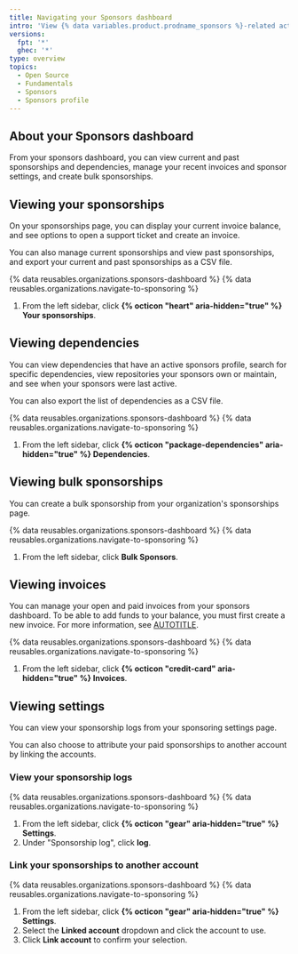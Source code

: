 ```yaml
---
title: Navigating your Sponsors dashboard
intro: 'View {% data variables.product.prodname_sponsors %}-related activity from your Sponsors dashboard.'
versions:
  fpt: '*'
  ghec: '*'
type: overview
topics:
  - Open Source
  - Fundamentals
  - Sponsors
  - Sponsors profile
---
```

## About your Sponsors dashboard

From your sponsors dashboard, you can view current and past sponsorships and dependencies, manage your recent invoices and sponsor settings, and create bulk sponsorships.

## Viewing your sponsorships

On your sponsorships page, you can display your current invoice balance, and see options to open a support ticket and create an invoice.

You can also manage current sponsorships and view past sponsorships, and export your current and past sponsorships as a CSV file.

{% data reusables.organizations.sponsors-dashboard %}
{% data reusables.organizations.navigate-to-sponsoring %}
1. From the left sidebar, click **{% octicon "heart" aria-hidden="true" %} Your sponsorships**.

## Viewing dependencies

You can view dependencies that have an active sponsors profile, search for specific dependencies, view repositories your sponsors own or maintain, and see when your sponsors were last active.

You can also export the list of dependencies as a CSV file.

{% data reusables.organizations.sponsors-dashboard %}
{% data reusables.organizations.navigate-to-sponsoring %}
1. From the left sidebar, click **{% octicon "package-dependencies" aria-hidden="true" %} Dependencies**.

## Viewing bulk sponsorships

You can create a bulk sponsorship from your organization's sponsorships page.

{% data reusables.organizations.sponsors-dashboard %}
{% data reusables.organizations.navigate-to-sponsoring %}
1. From the left sidebar, click **Bulk Sponsors**.

## Viewing invoices

You can manage your open and paid invoices from your sponsors dashboard. To be able to add funds to your balance, you must first create a new invoice. For more information, see [AUTOTITLE](/sponsors/sponsoring-open-source-contributors/paying-for-github-sponsors-by-invoice#creating-a-new-invoice).

{% data reusables.organizations.sponsors-dashboard %}
{% data reusables.organizations.navigate-to-sponsoring %}
1. From the left sidebar, click **{% octicon "credit-card" aria-hidden="true" %} Invoices**.

## Viewing settings

You can view your sponsorship logs from your sponsoring settings page.

You can also choose to attribute your paid sponsorships to another account by linking the accounts.

### View your sponsorship logs

{% data reusables.organizations.sponsors-dashboard %}
{% data reusables.organizations.navigate-to-sponsoring %}
1. From the left sidebar, click **{% octicon "gear" aria-hidden="true" %} Settings**.
1. Under "Sponsorship log", click **log**.

### Link your sponsorships to another account

{% data reusables.organizations.sponsors-dashboard %}
{% data reusables.organizations.navigate-to-sponsoring %}
1. From the left sidebar, click **{% octicon "gear" aria-hidden="true" %} Settings**.
1. Select the **Linked account** dropdown and click the account to use.
1. Click **Link account** to confirm your selection.
